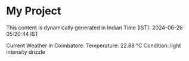 # My Project

This content is dynamically generated in Indian Time (IST): 2024-06-26 05:20:44 IST


Current Weather in Coimbatore:
Temperature: 22.88 °C
Condition: light intensity drizzle
